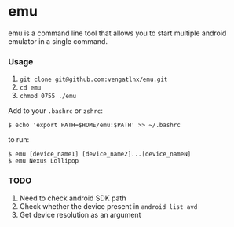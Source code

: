 # emu
emu is a command line tool that allows you to start multiple android emulator 
in a single command.

### Usage

1. `git clone git@github.com:vengatlnx/emu.git`
2. `cd emu`
3. `chmod 0755 ./emu`

Add to your `.bashrc` or `zshrc`:

`$ echo 'export PATH=$HOME/emu:$PATH' >> ~/.bashrc`

to run:

```
$ emu [device_name1] [device_name2]...[device_nameN]
$ emu Nexus Lollipop
```

### TODO

1. Need to check android SDK path
2. Check whether the device present in `android list avd`
3. Get device resolution as an argument

